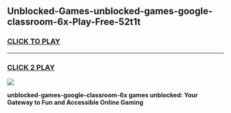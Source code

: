 
## Unblocked-Games-unblocked-games-google-classroom-6x-Play-Free-52t1t
<h3>
<a href="https://premium76.site?title=unblocked-games-google-classroom-6x&ref=23A">CLICK TO PLAY</a></h3>
<hr>

<h3>
<a href="https://premium76.site?title=unblocked-games-google-classroom-6x&ref=23A">CLICK 2 PLAY</a>
  
</h3>

<a href="https://premium76.site?title=unblocked-games-google-classroom-6x&ref=23A"><img src="https://clearcache.store/games.png"></a>


**unblocked-games-google-classroom-6x games unblocked: Your Gateway to Fun and Accessible Online Gaming**

